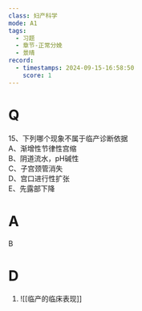 ```yaml
---
class: 妇产科学
mode: A1
tags:
  - 习题
  - 章节-正常分娩
  - 景晴
record:
  - timestamps: 2024-09-15-16:58:50
    score: 1
---
```


# Q

15、下列哪个现象不属于临产诊断依据  
A、渐增性节律性宫缩  
B、阴道流水，pH碱性  
C、子宫颈管消失  
D、宫口进行性扩张  
E、先露部下降  
# A
B
# D
1. ![[临产的临床表现]]